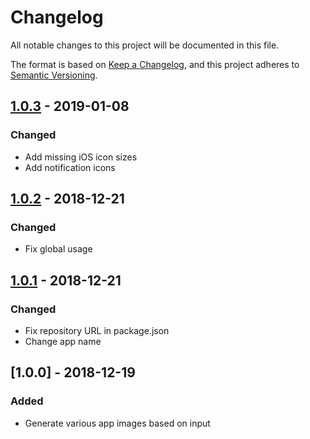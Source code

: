 # Changelog
All notable changes to this project will be documented in this file.

The format is based on [Keep a Changelog](https://keepachangelog.com/en/1.0.0/),
and this project adheres to [Semantic Versioning](https://semver.org/spec/v2.0.0.html).

## [1.0.3] - 2019-01-08
### Changed
- Add missing iOS icon sizes
- Add notification icons

## [1.0.2] - 2018-12-21
### Changed
- Fix global usage

## [1.0.1] - 2018-12-21
### Changed
- Fix repository URL in package.json
- Change app name

## [1.0.0] - 2018-12-19
### Added
- Generate various app images based on input

[Unreleased]: https://github.com/JacobDB/pwa-icon-generator/compare/v1.0.3...HEAD
[1.0.3]: https://github.com/olivierlacan/keep-a-changelog/compare/v1.0.2...v1.0.3
[1.0.2]: https://github.com/olivierlacan/keep-a-changelog/compare/v1.0.1...v1.0.2
[1.0.1]: https://github.com/olivierlacan/keep-a-changelog/compare/v1.0.0...v1.0.1
